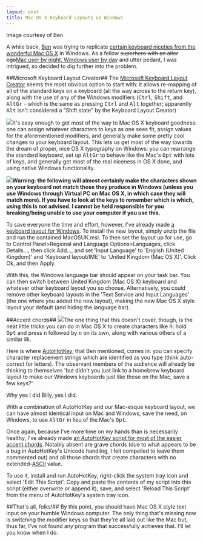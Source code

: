 ```yaml
---
layout: post
title: Mac OS X Keyboard Layouts on Windows
---
```

<p class="sidenote"><img src="/images/posts/mac-os-x-keyboard-layouts-on-windows/keyboard.jpg" alt=""><span>Image courtesy of Ben</span></p>

A while back, [Ben][] was trying to replicate [certain keyboard niceties from the wonderful Mac OS X][Ben typography] in Windows. As a fellow <del>superhero with an alter ego</del><ins>Mac user by night, Windows user by day</ins> and utter pedant, I was intrigued, so decided to dig further into the problem. 

[iBook Keyboard]: /images/posts/mac-os-x-keyboard-layouts-on-windows/keyboard.jpg
[Ben]: http://ben-ward.co.uk/
[Ben typography]: http://ben-ward.co.uk/journal/macosx_typography_on_windows/ "Ben Ward's post on Mac OS X Typography in Windows"
<!--more-->
##Microsoft Keyboard Layout Creator##
The [Microsoft Keyboard Layout Creator][msklc] seems the most obvious option to start with: it allows re-mapping of all of the standard keys on a keyboard (all the way across to the return key), along with the use of any of the Windows modifiers (<kbd title="Control">Ctrl</kbd>, <kbd>Shift</kbd>, and <kbd title="Alternate Graphic">AltGr</kbd> - which is the same as pressing <kbd title="Control">Ctrl</kbd> and <kbd title="Alternate">Alt</kbd> together; apparently <kbd title="Alternate">Alt</kbd> isn't considered a <q>Shift state</q> by the Keyboard Layout Creator)

![](/images/posts/mac-os-x-keyboard-layouts-on-windows/option.png)It's easy enough to get most of the way to Mac OS X keyboard goodness: one can assign whatever characters to keys as one sees fit, assign values for the aforementioned modifiers, and generally make some pretty cool changes to your keyboard layout. This lets us get most of the way towards the dream of proper, nice OS X typography on Windows: you can rearrange the standard keyboard, set up <kbd title="Alternate Graphic">AltGr</kbd> to behave like the Mac's <kbd title="Option or Alternate">Opt</kbd> with lots of keys, and generally get most of the real niceness in OS X done, and using native Windows functionality.

![](/images/posts/mac-os-x-keyboard-layouts-on-windows/warning.png)**Warning: the following will almost certainly make the characters shown on your keyboard not match those they produce in Windows (unless you use Windows through Virtual PC on Mac OS X, in which case they will match more). If you have to look at the keys to remember which is which, using this is not advised. I cannot be held responsible for you breaking/being unable to use your computer if you use this.**

To save everyone the time and effort, however, I've already made [a keyboard layout for Windows][macosuk keyboard]. To install the new layout, simply unzip the file and run the contained MacOSUK.msi. To then set the layout up for use, go to Control Panel>Regional and Language Options>Languages, click Details&hellip;, then click Add&hellip;, and set 'Input Language' to 'English (United Kingdom)' and 'Keyboard layout/IME' to 'United Kingdom (Mac OS X)'. Click Ok, and then Apply. 

With this, the Windows language bar should appear on your task bar. You can then switch between United Kingdom (Mac OS X) keyboard and whatever other keyboard layout you so choose. Alternatively, you could remove other keyboard layouts in the 'Text Service and Input Languages' (the one where you added the new layout), making the new Mac OS X style layout your default (and hiding the language bar).

##Accent chords##
![](/images/posts/mac-os-x-keyboard-layouts-on-windows/ntilde.png)The one thing that this doesn't cover, though, is the neat little tricks you can do in Mac OS X to create characters like &ntilde;: hold <kbd title="Option or Alternate">Opt</kbd> and press <kbd>n</kbd> followed by <kbd>n</kbd> on its own, along with various others of a similar ilk.

Here is where [AutoHotKey][], that Ben mentioned, comes in: you can specify character replacement strings which are identified as you type (think auto-correct for letters). The observant members of the audience will already be thinking to themselves 'but didn't you just link to a homebrew keyboard layout to make our Windows keyboards just like those on the Mac, save a few keys?' 

Why yes I did Billy, yes I did.

With a combination of AutoHotKey and our Mac-esque keyboard layout, we can have almost identical input on Mac and Windows, save the need, on Windows, to use <kbd title="Alternate Graphic">AltGr</kbd> in lieu of the Mac's <kbd title="Option or Alternate">Opt</kbd>.

Once again, because I've more time on my hands than is necessarily healthy, I've already made [an AutoHotKey script for most of the easier accent chords][ahk chords]. Notably absent are grave chords (due to what appears to be a bug in AutoHotKey's Unicode handling, I felt compelled to leave them commented out) and all those chords that create characters with no extended-<acronym title="American Standard Code for Information Interchange">ASCII</acronym> value.

To use it, install and run AutoHotKey, right-click the system tray icon and select 'Edit This Script'. Copy and paste the contents of my script into this script (either overwrite or append it), save, and select 'Reload This Script' from the menu of AutoHotKey's system tray icon. 

##That's all, folks!##
By this point, you should have Mac OS X style text input on your humble Windows computer. The only thing that's missing now is switching the modifier keys so that  they're all laid out like the Mac but, thus far, I've not found any program that successfully achieves that. I'll let you know when I do. 

[msklc]: http://www.microsoft.com/globaldev/tools/msklc.mspx
[macosuk keyboard]: /files/posts/mac-os-x-keyboard-layouts-on-windows/MacOSUK.zip "Mac OS X keyboard layout for Windows"
[AutoHotKey]: http://www.autohotkey.com/
[ahk chords]: /files/posts/mac-os-x-keyboard-layouts-on-windows/AHKChords.txt "Mac OS X accent chords for AutoHotKey on Windows"

